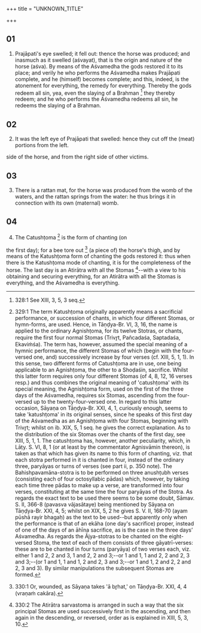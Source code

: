 +++
title = "UNKNOWN_TITLE"

+++


## 01
1. Prajāpati's eye swelled; it fell out: thence the horse was produced; and inasmuch as it swelled (aśvayat), that is the origin and nature of the horse (aśva). By means of the Aśvamedha the gods restored it to its place; and verily he who performs the Aśvamedha makes Prajāpati complete, and he (himself) becomes complete; and this, indeed, is the atonement for everything, the remedy for everything. Thereby the gods redeem all sin, yea, even the slaying of a Brahman [^fn_835] they thereby redeem; and he who performs the Aśvamedha redeems all sin, he redeems the slaying of a Brahman.

[^fn_835]: 328:1 See XIII, 3, 5, 3 seq.

## 02
2. It was the left eye of Prajāpati that swelled: hence they cut off the (meat) portions from the left.

side of the horse, and from the right side of other victims.

## 03
3. There is a rattan mat, for the horse was produced from the womb of the waters, and the rattan springs from the water: he thus brings it in connection with its own (maternal) womb.

## 04
4. The Catushṭoma [^fn_836] is the form of chanting (on

[^fn_836]: 329:1 The term Katushṭoma originally apparently means a sacrificial performance, or succession of chants, in which four different Stomas, or hymn-forms, are used. Hence, in Tāṇḍya-Br. VI, 3, 16, the name is applied to the ordinary Agnishṭoma, for its twelve Stotras, or chants, require the first four normal Stomas (Trivr̥t, Pañcadaśa, Saptadaśa, Ekaviṁśa). The term has, however, assumed the special meaning of a hymnic performance, the different Stomas of which (begin with the four-versed one, and) successively increase by four verses (cf. XIII, 5, 1, 1). In this sense, two different forms of Catushṭoma are in use, one being applicable to an Agnishṭoma, the other to a Shoḍaśin, sacrifice. Whilst this latter form requires only four different Stomas (of 4, 8, 12, 16 verses resp.) and thus combines the original meaning of 'catushṭoma' with its special meaning, the Agnishṭoma form, used on the first of the three days of the Aśvamedha, requires six Stomas, ascending from the four-versed up to the twenty-four-versed one. In regard to this latter occasion, Sāyaṇa on Tāṇḍya-Br. XXI, 4, 1, curiously enough, seems to take 'katushṭoma' in its original senses, since he speaks of this first day of the Aśvamedha as an Agnishṭoma with four Stomas, beginning with Trivr̥t; whilst on ib. XIX, 5, 1 seq. he gives the correct explanation. As to the distribution of the six Stomas over the chants of the first day, see XIII, 5, 1, 1. The catushṭoma has, however, another peculiarity, which, in Lāṭy. S. VI, 8, 1 (or at least by the commentator Agnisvāmin thereon), is taken as that which has given its name to this form of chanting, viz. that each stotra performed in it is chanted in four, instead of the ordinary three, paryāyas or turns of verses (see part ii, p. 350 note). The Bahishpavamāna-stotra is to be performed on three anushṭubh verses (consisting each of four octosyllabic pādas) which, however, by taking each time three pādas to make up a verse, are transformed into four verses, constituting at the same time the four paryāyas of the Stotra. As regards the exact  text to be used there seems to be some doubt, Sāmav. S. II, 366-8 (pavasva vājasātaye) being mentioned by Sāyaṇa on Tāṇḍya-Br. XXI, 4, 5; whilst on XIX, 5, 2 he gives S. V. II, 168-70 (ayam pūshā rayir bhagaḥ) as the text to be used--but apparently only when the performance is that of an ekāha (one day's sacrifice) proper, instead of one of the days of an āhīna sacrifice, as is the case in the three days’ Aśvamedha. As regards the Ājya-stotras to be chanted on the eight-versed Stoma, the text of each of them consists of three gāyatrī-verses: these are to be chanted in four turns (paryāya) of two verses each, viz. either 1 and 2, 2 and 3, 1 and 2, 2 and 3;--or 1 and 1, 1 and 2, 2 and 2, 3 and 3;--(or 1 and 1, 1 and 1, 2 and 2, 3 and 3;--or 1 and 1, 2 and 2, 2 and 2, 3 and 3). By similar manipulations the subsequent Stomas are formed.

the first day); for a bee tore out [^fn_837] (a piece of) the horse's thigh, and by means of the Katushṭoma form of chanting the gods restored it: thus when there is the Katushṭoma mode of chanting, it is for the completeness of the horse. The last day is an Atirātra with all the Stomas [^fn_838]--with a view to his obtaining and securing everything, for an Atirātra with all the Stomas is everything, and the Aśvamedha is everything.

[^fn_837]: 330:1 Or, wounded, as Sāyaṇa takes 'ā br̥hat,' on Tāṇḍya-Br. XXI, 4, 4 (vraṇaṁ cakāra).

[^fn_838]: 330:2 The Atirātra sarvastoma is arranged in such a way that the six principal Stomas are used successively first in the ascending, and then again in the descending, or reversed, order as is explained in XIII, 5, 3, 10.

